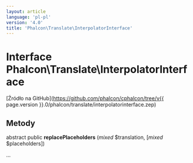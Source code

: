 ```yaml
---
layout: article
language: 'pl-pl'
version: '4.0'
title: 'Phalcon\Translate\InterpolatorInterface'
---
```

# Interface **Phalcon\Translate\InterpolatorInterface**

[Źródło na GitHub](https://github.com/phalcon/cphalcon/tree/v{{ page.version }}.0/phalcon/translate/interpolatorinterface.zep)

## Metody

abstract public **replacePlaceholders** (*mixed* $translation, [*mixed* $placeholders])

...